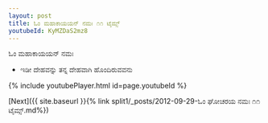 ```yaml
---
layout: post
title: ಓಂ ಮಹಾಕಾಯಯನ್ ನಮಃ ೧೧ ಟೈಮ್ಸ್
youtubeId: KyMZDaS2mz8
---
```

 
 
 ಓಂ ಮಹಾಕಾಯಯನ್ ನಮಃ  
 
 -  ಇಡೀ ದೇಹವನ್ನು ತನ್ನ ದೇಹವಾಗಿ ಹೊಂದಿರುವವನು 
 
  
 
  
 
 
 
 
 
 


{% include youtubePlayer.html id=page.youtubeId %}
 
[Next]({{ site.baseurl }}{% link  split1/_posts/2012-09-29-ಓಂ ಘೋಚರಯ ನಮಃ ೧೧ ಟೈಮ್ಸ್.md%})
 
